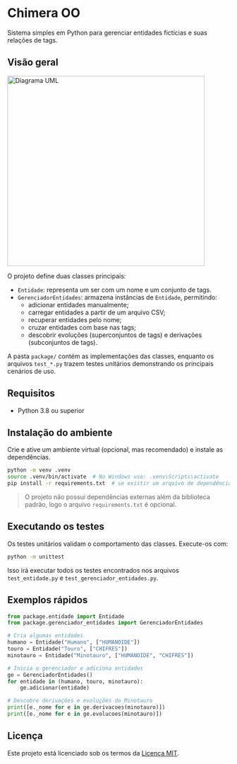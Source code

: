 # Chimera OO

Sistema simples em Python para gerenciar entidades fictícias e suas relações de tags.

## Visão geral

<img width="447" height="430" alt="Diagrama UML" src="https://github.com/user-attachments/assets/cf11429d-863e-4101-84a1-0b28b34762db" />

O projeto define duas classes principais:

- `Entidade`: representa um ser com um nome e um conjunto de tags.
- `GerenciadorEntidades`: armazena instâncias de `Entidade`, permitindo:
  - adicionar entidades manualmente;
  - carregar entidades a partir de um arquivo CSV;
  - recuperar entidades pelo nome;
  - cruzar entidades com base nas tags;
  - descobrir evoluções (superconjuntos de tags) e derivações (subconjuntos de tags).

A pasta `package/` contém as implementações das classes, enquanto os arquivos `test_*.py` trazem testes unitários demonstrando os principais cenários de uso.

## Requisitos

- Python 3.8 ou superior

## Instalação do ambiente

Crie e ative um ambiente virtual (opcional, mas recomendado) e instale as dependências.

```bash
python -m venv .venv
source .venv/bin/activate  # No Windows use: .venv\Scripts\activate
pip install -r requirements.txt  # se existir um arquivo de dependências
```

> O projeto não possui dependências externas além da biblioteca padrão, logo o arquivo `requirements.txt` é opcional.

## Executando os testes

Os testes unitários validam o comportamento das classes. Execute-os com:

```bash
python -m unittest
```

Isso irá executar todos os testes encontrados nos arquivos `test_entidade.py` e `test_gerenciador_entidades.py`.

## Exemplos rápidos

```python
from package.entidade import Entidade
from package.gerenciador_entidades import GerenciadorEntidades

# Cria algumas entidades
humano = Entidade("Humano", ["HUMANOIDE"])
touro = Entidade("Touro", ["CHIFRES"])
minotauro = Entidade("Minotauro", ["HUMANOIDE", "CHIFRES"])

# Inicia o gerenciador e adiciona entidades
ge = GerenciadorEntidades()
for entidade in (humano, touro, minotauro):
    ge.adicionar(entidade)

# Descobre derivações e evoluções do Minotauro
print([e._nome for e in ge.derivacoes(minotauro)])
print([e._nome for e in ge.evolucoes(minotauro)])
```

## Licença

Este projeto está licenciado sob os termos da [Licença MIT](LICENSE).

